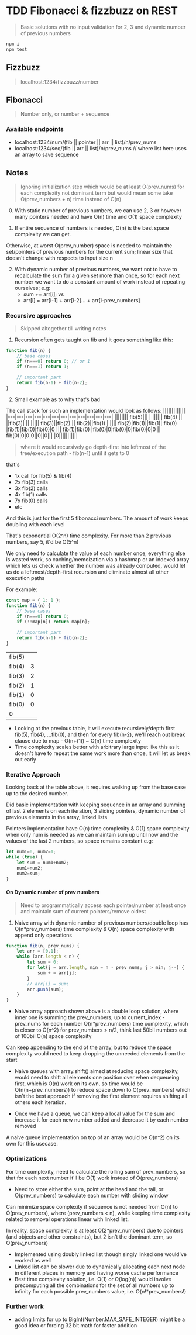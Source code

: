 # TDD Fibonacci & fizzbuzz on REST

> Basic solutions with no input validation for 2, 3 and dynamic number of previous numbers

```sh
npm i
npm test
```

## Fizzbuzz

> localhost:1234/fizzbuzz/number

## Fibonacci

> Number only, or number + sequence

### Available endpoints

* localhost:1234/num/(fib || pointer || arr || list)/n/prev_nums
* localhost:1234/seq/(fib || arr || list)/n/prev_nums // where list here uses an array to save sequence

## Notes

> Ignoring initialization step which would be at least O(prev_nums) for each complexity 
> not dominant term but would mean some take O(prev_numbers + n) time instead of O(n)

0. With static number of previous numbers, we can use 2, 3 or however many pointers needed and have O(n) time and O(1) space complexity

1. If entire sequence of numbers is needed, O(n) is the best space complexity we can get.

Otherwise, at worst O(prev_number) space is needed to maintain the set/pointers of previous numbers for the current sum; linear size that doesn't change with respects to input size n

2. With dynamic number of previous numbers, we want not to have to recalculate the sum for a given set more than once, so for each next number we want to do a constant amount of work instead of repeating ourselves; e.g:
   * sum += arr[i]; vs
   * arr[i] = arr[i-1] + arr[i-2]... + arr[i-prev_numbers]

### Recursive approaches

> Skipped altogether till writing notes

1. Recursion often gets taught on fib and it goes something like this:

```js
function fib(n) {
    // base cases
    if (n===0) return 0; // or 1
    if (n===1) return 1;

    // important part
    return fib(n-1) + fib(n-2);
}
```

2. Small example as to why that's bad

The call stack for such an implementation would look as follows:
|||||||||||||
|---|---|---|---|---|---|---|---|---|---|---|---|
||||||||      fib(5)|||   |
||||||    fib(4) || ||fib(3)| ||
|||||   fib(3)||fib(2) || fib(2)||fib(1) |
||||   fib(2)|fib(1)||fib(1)| fib(0) |fib(1)|fib(0)|fib(0)|0 
|||  fib(1)|fib(0) |fib(0)|0|fib(0)|0|fib(0)|0|0
|| fib(0)|0|0|0||0||0|||
|0|||||||||||

> where it would recursively go depth-first into leftmost of the tree/execution path - fib(n-1) until it gets to 0

that's

* 1x call for fib(5) & fib(4)
* 2x fib(3) calls
* 3x fib(2) calls
* 4x fib(1) calls
* 7x fib(0) calls
* etc

And this is just for the first 5 fibonacci numbers. The amount of work keeps doubling with each level

That's exponential O(2^n) time complexity. For more than 2 previous numbers, say 5, it'd be O(5^n)

We only need to calculate the value of each number once, everything else is wasted work, so caching/memoization via a hashmap or an indexed array which lets us check whether the number was already computed, would let us do a leftmost/depth-first recursion and eliminate almost all other execution paths 

For example:

```js
const map = { 1: 1 };
function fib(n) {
    // base cases
    if (n===0) return 0;
    if (!!map[n]) return map[n];

    // important part
    return fib(n-1) + fib(n-2);
}

```

|        |     |
| ------ | --- |
| fib(5) |     |
| fib(4) | 3   |
| fib(3) | 2   |
| fib(2) | 1   |
| fib(1) | 0   |
| fib(0) | 0   |
| 0      |     |

* Looking at the previous table, it will execute recursively/depth first fib(5), fib(4), ...fib(0), and then for every fib(n-2), we'll reach out break clause due to map - O(n+(1)) ~ O(n) time complexity
* Time complexity scales better with arbitrary large input like this as it doesn't have to repeat the same work more than once, it will let us break out early

### Iterative Approach

Looking back at the table above, it requires walking up from the base case up to the desired number.

Did basic implementation with keeping sequence in an array and summing of last 2 elements on each iteration, 3 sliding pointers, dynamic number of previous elements in the array, linked lists

Pointers implementation have O(n) time complexity & O(1) space complexity when only num is needed as we can maintain sum up until now and the values of the last 2 numbers, so space remains constant e.g:

```js
let num1=0, num2=1;
while (true) {
    let sum = num1+num2;
    num1=num2;
    num2=sum;
}
```

#### On Dynamic number of prev numbers

> Need to programmatically access each pointer/number at least once and maintain sum of current pointers/remove oldest

1. Naive array with dynamic number of previous numbers/double loop has O(n*prev_numbers) time complexity & O(n) space complexity with append only operations

```js
function fib(n, prev_nums) {
    let arr = [0,1];
    while (arr.length < n) {
        let sum = 0;
        for let(j = arr.length, min = n - prev_nums; j > min; j--) {
            sum + = arr[j];
        }
        // arr[i] = sum;
        arr.push(sum);
    }
}
```

* Naive array approach shown above is a double loop solution, where inner one is summing the prev_numbers, up to current_index - prev_nums for each number
    O(n*prev_numbers) time complexity, which is closer to O(n^2) for prev_numbers > n/2, think last 50bil numbers out of 100bil
    O(n) space complexity

Can keep appending to the end of the array, but to reduce the space complexity would need to keep dropping the unneeded elements from the start

* Naive queues with array.shift() aimed at reducing space complexity, would need to shift all elements one position over when dequeueing first,
   which is O(n) work on its own, so time would be O(n(n+prev_numbers)) to reduce space down to O(prev_numbers) which isn't the best approach if removing the first element requires shifting all others each iteration.

* Once we have a queue, we can keep a local value for the sum and increase it for each new number added and decrease it by each number removed

A naive queue implementation on top of an array would be O(n^2) on its own for this usecase.

### Optimizations

For time complexity, need to calculate the rolling sum of prev_numbers, so that for each next number it'll be O(1) work instead of O(prev_numbers)

* Need to store either the sum, point at the head and the tail, or O(prev_numbers) to calculate each number with sliding window

Can minimize space complexity if sequence is not needed from O(n) to O(prev_numbers), where (prev_numbers < n), while keeping time complexity related to removal operations linear with linked list.

In reality, space complexity is at least O(2*prev_numbers) due to pointers (and objects and other constraints), but 2 isn't the dominant term, so O(prev_numbers)

* Implemented using doubly linked list though singly linked one would've worked as well
* Linked list can be slower due to dynamically allocating each next node in different places in memory and having worse cache performance
* Best time complexity solution, i.e. O(1) or O(log(n)) would involve precomputing all the combinations for the set of all numbers up to infinity for each possible prev_numbers value, i.e. O(n!*prev_numbers!)

### Further work

* adding limits for up to BigInt(Number.MAX_SAFE_INTEGER) might be a good idea or forcing 32 bit math for faster addition
